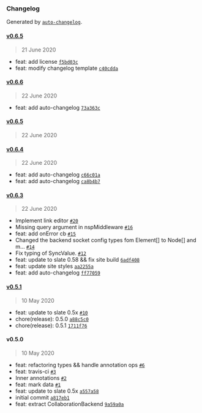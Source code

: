 ### Changelog

Generated by [`auto-changelog`](https://github.com/CookPete/auto-changelog).

#### [v0.6.5](https://github.com/cudr/slate-collaborative/compare/v0.6.6...v0.6.5)

> 21 June 2020

- feat: add license [`f5bd03c`](https://github.com/cudr/slate-collaborative/commit/f5bd03cf27a1c620c69e6823b433963aea84610e)
- feat: modify changelog template [`c40cdda`](https://github.com/cudr/slate-collaborative/commit/c40cdda45d478b733f195058ef7b239bbb476aeb)

#### [v0.6.6](https://github.com/cudr/slate-collaborative/compare/v0.6.5...v0.6.6)

> 22 June 2020

- feat: add auto-changelog [`73a363c`](https://github.com/cudr/slate-collaborative/commit/73a363c8b3c0839046c255774580143eee6e1ee8)

#### [v0.6.5](https://github.com/cudr/slate-collaborative/compare/v0.6.4...v0.6.5)

> 22 June 2020

#### [v0.6.4](https://github.com/cudr/slate-collaborative/compare/v0.6.3...v0.6.4)

> 22 June 2020

- feat: add auto-changelog [`c66c01a`](https://github.com/cudr/slate-collaborative/commit/c66c01ac07d6e3ca59db765f45ce53868e103f31)
- feat: add auto-changelog [`ca8b4b7`](https://github.com/cudr/slate-collaborative/commit/ca8b4b741c79381e41319bf58a6980a30128be67)

#### [v0.6.3](https://github.com/cudr/slate-collaborative/compare/v0.5.1...v0.6.3)

> 22 June 2020

- Implement link editor [`#20`](https://github.com/cudr/slate-collaborative/pull/20)
- Missing query argument in nspMiddleware [`#16`](https://github.com/cudr/slate-collaborative/pull/16)
- feat: add onError cb [`#15`](https://github.com/cudr/slate-collaborative/pull/15)
- Changed the backend socket config types fom Element[] to Node[] and m… [`#14`](https://github.com/cudr/slate-collaborative/pull/14)
- Fix typing of SyncValue. [`#12`](https://github.com/cudr/slate-collaborative/pull/12)
- feat: update to slate 0.58 && fix site build [`6adf408`](https://github.com/cudr/slate-collaborative/commit/6adf4082dc9f81c52c779e23e6bbb8ebe6ef5e9d)
- feat: update site styles [`aa2255a`](https://github.com/cudr/slate-collaborative/commit/aa2255a03c605fbb6303298ef1ab462a088239d7)
- feat: add auto-changelog [`ff77059`](https://github.com/cudr/slate-collaborative/commit/ff77059a49402931e2d87a6e9b6d11d7549cb4c4)

#### [v0.5.1](https://github.com/cudr/slate-collaborative/compare/v0.5.0...v0.5.1)

> 10 May 2020

- feat: update to slate 0.5x [`#10`](https://github.com/cudr/slate-collaborative/pull/10)
- chore(release): 0.5.0 [`a88c5c0`](https://github.com/cudr/slate-collaborative/commit/a88c5c0ec967eeb107d2973f9c72537c537c830a)
- chore(release): 0.5.1 [`1711f76`](https://github.com/cudr/slate-collaborative/commit/1711f76f9b802c7d8369936a457f434d4b1f192b)

#### v0.5.0

> 10 May 2020

- feat: refactoring types && handle annotation ops [`#6`](https://github.com/cudr/slate-collaborative/pull/6)
- feat: travis-ci [`#3`](https://github.com/cudr/slate-collaborative/pull/3)
- Inner annotations [`#2`](https://github.com/cudr/slate-collaborative/pull/2)
- feat: mark data [`#1`](https://github.com/cudr/slate-collaborative/pull/1)
- feat: update to slate 0.5x [`a557a58`](https://github.com/cudr/slate-collaborative/commit/a557a58bda775107a37054bf4a8a697569308d48)
- initial commit [`a817eb1`](https://github.com/cudr/slate-collaborative/commit/a817eb1cebf296495099e67a7939e7a09f0e5b48)
- feat: extract CollaborationBackend [`9a59a0a`](https://github.com/cudr/slate-collaborative/commit/9a59a0ac34754f89dd7d8f7943b7073ad042e8bb)
